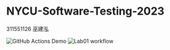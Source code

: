 # NYCU-Software-Testing-2023
311551126 巫建泓

![GitHub Actions Demo](https://github.com/jhwu0513/311551126-ST-2023/actions/workflows/github-actions-demo.yml.yml/badge.svg)
![Lab01 workflow](https://github.com/jhwu0513/311551126-ST-2023/actions/workflows/Lab01-CI.yml/badge.svg)

